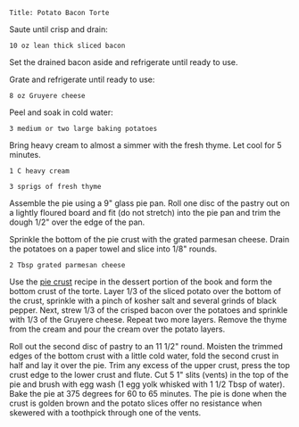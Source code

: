 ~~~ recipe-info
Title: Potato Bacon Torte
~~~

Saute until crisp and drain:

~~~ recipe-ingredients
10 oz lean thick sliced bacon
~~~

Set the drained bacon aside and refrigerate until ready to use.

Grate and refrigerate until ready to use:

~~~ recipe-ingredients
8 oz Gruyere cheese
~~~

Peel and soak in cold water:

~~~ recipe-ingredients
3 medium or two large baking potatoes
~~~

Bring heavy cream to almost a simmer with the fresh thyme. Let cool for 5 minutes.

~~~ recipe-ingredients
1 C heavy cream

3 sprigs of fresh thyme
~~~

Assemble the pie using a 9" glass pie pan. Roll one disc of the pastry out on a lightly floured
board and fit (do not stretch) into the pie pan and trim the dough 1/2" over the edge of the pan.

Sprinkle the bottom of the pie crust with the grated parmesan cheese. Drain the potatoes on a paper
towel and slice into 1/8" rounds.

~~~ recipe-ingredients
2 Tbsp grated parmesan cheese
~~~

Use the
[pie crust](https://craigahobbs.github.io/markdown-book/#id=PieCrust&categories.0=Desserts&url=https://craigahobbs.github.io/hobbs-family-cookbook/HobbsFamilyCookbook.json)
recipe in the dessert portion of the book and form the bottom crust of the torte. Layer 1/3 of the
sliced potato over the bottom of the crust, sprinkle with a pinch of kosher salt and several grinds
of black pepper. Next, strew 1/3 of the crisped bacon over the potatoes and sprinkle with 1/3 of the
Gruyere cheese. Repeat two more layers. Remove the thyme from the cream and pour the cream over the
potato layers.

Roll out the second disc of pastry to an 11 1/2" round. Moisten the trimmed edges of the bottom
crust with a little cold water, fold the second crust in half and lay it over the pie. Trim any
excess of the upper crust, press the top crust edge to the lower crust and flute. Cut 5 1" slits
(vents) in the top of the pie and brush with egg wash (1 egg yolk whisked with 1 1/2 Tbsp of water).
Bake the pie at 375 degrees for 60 to 65 minutes. The pie is done when the crust is golden brown and
the potato slices offer no resistance when skewered with a toothpick through one of the vents.
